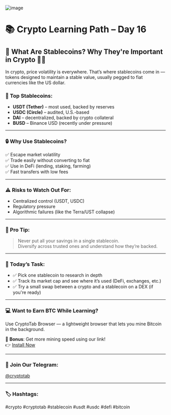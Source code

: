![image](https://github.com/user-attachments/assets/04623f60-2e61-4f12-abb1-cc137707984e)

# 📚 Crypto Learning Path – Day 16  
## 📍 What Are Stablecoins? Why They're Important in Crypto 🔄💵

In crypto, price volatility is everywhere. That’s where stablecoins come in — tokens designed to maintain a stable value, usually pegged to fiat currencies like the US dollar.

### 🔹 Top Stablecoins:
- **USDT (Tether)** – most used, backed by reserves  
- **USDC (Circle)** – audited, U.S.-based  
- **DAI** – decentralized, backed by crypto collateral  
- **BUSD** – Binance USD (recently under pressure)

---

### 🔒 Why Use Stablecoins?
✅ Escape market volatility  
✅ Trade easily without converting to fiat  
✅ Use in DeFi (lending, staking, farming)  
✅ Fast transfers with low fees

---

### ⚠️ Risks to Watch Out For:
- Centralized control (USDT, USDC)  
- Regulatory pressure  
- Algorithmic failures (like the Terra/UST collapse)

---

### 🧠 Pro Tip:
> Never put all your savings in a single stablecoin.  
> Diversify across trusted ones and understand how they’re backed.

---

### 🧪 Today’s Task:
- ✅ Pick one stablecoin to research in depth  
- ✅ Track its market cap and see where it’s used (DeFi, exchanges, etc.)  
- ✅ Try a small swap between a crypto and a stablecoin on a DEX (if you're ready)

---

### 💻 Want to Earn BTC While Learning?
Use CryptoTab Browser — a lightweight browser that lets you mine Bitcoin in the background.

🎁 **Bonus**: Get more mining speed using our link!  
👉 [Install Now](https://cryptotabbrowser.com/landing/80/17412792)

---

### 🔵 Join Our Telegram:
[@cryptotab](https://t.me/cryptotab)

---

### 🏷️ Hashtags:
#crypto #cryptotab #stablecoin #usdt #usdc #defi #bitcoin
